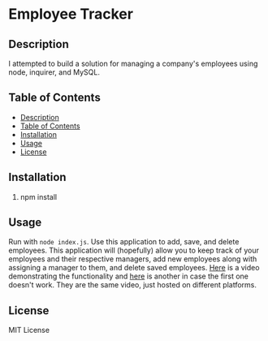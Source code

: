 # Employee Tracker

## Description

I attempted to build a solution for managing a company's employees using node, inquirer, and MySQL.

## Table of Contents

* [Description](#description)
* [Table of Contents](#tableofcontents)
* [Installation](#installation)
* [Usage](#usage)
* [License](#license)

## Installation

1. npm install

## Usage 

Run with ```node index.js```.
Use this application to add, save, and delete employees. This application will (hopefully) allow you to keep track of your employees and their respective managers, add new employees along with assigning a manager to them, and delete saved employees.
[Here](https://drive.google.com/file/d/1fiTarypR25QDf3TGVqkTohJWghfzvCYr/view?usp=sharing) is a video demonstrating the functionality and [here](https://youtu.be/GmNaBAyjHwo) is another in case the first one doesn't work. They are the same video, just hosted on different platforms. 

## License 

MIT License
